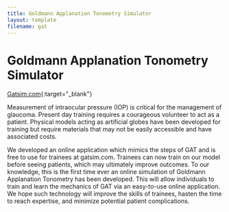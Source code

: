 ```yaml
---
title: Goldmann Applanation Tonometry Simulator
layout: template
filename: gat
---
```


# Goldmann Applanation Tonometry Simulator

[Gatsim.com](https://ryerrabelli.github.io/TonometrySimulation/src/v004/){:target="_blank"}

Measurement of intraocular pressure (IOP) is critical for the management of glaucoma. Present day training requires a courageous volunteer to act as a patient. 
Physical models acting as artificial globes have been developed for training but require materials that may not be easily accessible and have associated costs.


We developed an online application which mimics the steps of GAT and is free to use for trainees
at gatsim.com. Trainees can now train on our model before seeing patients, which may ultimately improve
outcomes. To our knowledge, this is the first time ever an online simulation of Goldmann Applanation
Tonometry has been developed. This will allow individuals to train and learn the mechanics of GAT via an
easy-to-use online application. We hope such technology will improve the skills of trainees, hasten the time
to reach expertise, and minimize potential patient complications.

